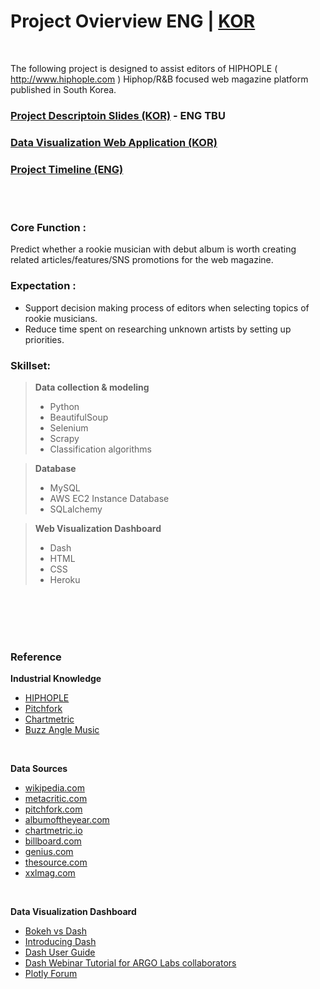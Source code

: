 # Project Ovierview ENG | [KOR](https://github.com/lucaseo/content-worth-debut-artist-classification-project/blob/master/README.md) 

<br>

The following project is designed to assist editors of HIPHOPLE ( http://www.hiphople.com ) Hiphop/R&B focused web magazine platform published in South Korea.

### [Project Descriptoin Slides (KOR)](https://www.slideshare.net/secret/1dxnLsgdtsSspj) - ENG TBU

### [Data Visualization Web Application (KOR)](http://le-rookie-clf.herokuapp.com)

### [Project Timeline (ENG)](https://github.com/lucaseo/debut-artist-go-or-no-go/blob/master/project_timeline.md)

<br>
<br>

### Core Function :
Predict whether a rookie musician with debut album is worth creating related articles/features/SNS promotions for the web magazine.

### Expectation :
- Support decision making process of editors when selecting topics of rookie musicians. 
- Reduce time spent on researching unknown artists by setting up priorities.

### Skillset:
>**Data collection & modeling**  
>- Python  
>- BeautifulSoup  
>- Selenium  
>- Scrapy  
>- Classification algorithms  

>**Database**  
>- MySQL  
>- AWS EC2 Instance Database  
>- SQLalchemy  

>**Web Visualization Dashboard**  
>- Dash  
>- HTML  
>- CSS  
>- Heroku  

<br>
<br>
<br>
<br>

### Reference

**Industrial Knowledge**

- [HIPHOPLE](hiphople.com)
- [Pitchfork](pitchfork.com)
- [Chartmetric](chartmetric.io)
- [Buzz Angle Music](buzzanglemusic.com)

<br>

**Data Sources**

- [wikipedia.com](wikipedia.com)
- [metacritic.com](metacritic.com)
- [pitchfork.com](pitchfork.com)
- [albumoftheyear.com](albumoftheyear.com)
- [chartmetric.io](chartmetric.io)
- [billboard.com](billboard.com)
- [genius.com](genius.com)
- [thesource.com](thesource.com)
- [xxlmag.com](xxlmag.com)

<br>

**Data Visualization Dashboard**

- [Bokeh vs Dash](https://blog.sicara.com/bokeh-dash-best-dashboard-framework-python-shiny-alternative-c5b576375f7f)
- [Introducing Dash](https://medium.com/@plotlygraphs/introducing-dash-5ecf7191b503)
- [Dash User Guide](https://dash.plot.ly)
- [Dash Webinar Tutorial for ARGO Labs collaborators](https://www.youtube.com/watch?v=yfWJXkySfe0)
- [Plotly Forum](https://community.plot.ly)